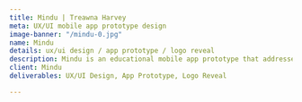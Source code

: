 ```yaml
---
title: Mindu | Treawna Harvey
meta: UX/UI mobile app prototype design
image-banner: "/mindu-0.jpg"
name: Mindu
details: ux/ui design / app prototype / logo reveal
description: Mindu is an educational mobile app prototype that addresses mental health and wellness.
client: Mindu
deliverables: UX/UI Design, App Prototype, Logo Reveal

---
```

